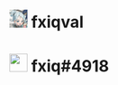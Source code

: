 # <img src="https://github.com/fxiqval/fxiqval/raw/main/jett.png" width="32" height="32" /> fxiqval
# <img src="https://www.footiepunks.com/uploads/2/7/2/0/2720732/discord-logo_orig.png" width="32" height="32"> fxiq#4918
